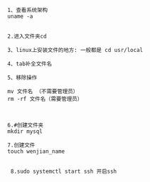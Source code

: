       1、查看系统架构
      uname -a


      2.进入文件夹cd

      3、linux上安装文件的地方: 一般都是 cd usr/local

      4、tab补全文件名

      5、移除操作

      mv 文件名 （不需要管理员）
      rm -rf 文件名（需要管理员）



      6.#创建文件夹
      mkdir mysql
      
      7.创建文件
      touch wenjian_name


       8.sudo systemctl start ssh 开启ssh
